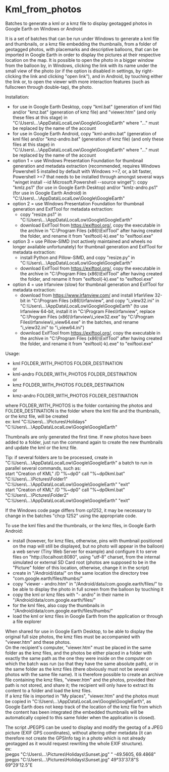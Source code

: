 # Kml_from_photos
Batches to generate a kml or a kmz file to display geotagged photos in Google Earth on Windows or Android

It is a set of batches that can be run under Windows to generate a kml file and thumbnails, or a kmz file embedding the thumbnails, from a folder of geotagged photos, with placemarks and descriptive balloons, that can be imported in Google Earth in order to display the pictures at their respective location on the map. It is possible to open the photo in a bigger window from the balloon by, in Windows, clicking the link with its name under the small view of the photo (or if the option is disabled in settings, by right-clicking the link and clicking "open link"), and in Android, by touching either the link or, to open the viewer with more interaction features (such as fullscreen through double-tap), the photo.

Installation:
- for use in Google Earth Desktop, copy "kml.bat" (generation of kml file) and/or "kmz.bat" (generation of kmz file) and "viewer.htm" (and only these files at this stage) in "C:\Users\\...\AppData\LocalLow\Google\GoogleEarth" where "..." must be replaced by the name of the account
- for use in Google Earth Android, copy "kml-andro.bat" (generation of kml file) and/or "kmz-andro.bat" (generation of kmz file) (and only these files at this stage) in "C:\Users\\...\AppData\LocalLow\Google\GoogleEarth" where "..." must be replaced by the name of the account
- option 1 = use Windows Presentation Foundation for thumbnail generation and metadata extraction (recommended, requires Windows Powershell 5 installed by default with Windows >=7, or, a bit faster, Powershell >=7 that needs to be installed through amongst several ways "winget install --id Microsoft.Powershell --source winget"): copy "kmlz.ps1" (for use in Google Earth Desktop) and/or "kmlz-andro.ps1" (for use in Google Earth Android) in "C:\Users\\...\AppData\LocalLow\Google\GoogleEarth"
- option 2 = use Windows Presentation Foundation for thumbnail generation and ExifTool for metadata extraction:
  * copy "resize.ps1" in "C:\Users\\...\AppData\LocalLow\Google\GoogleEarth"
  * download ExifTool from https://exiftool.org/, copy the executable in the archive in "C:\Program Files (x86)\ExifTool\" after having created the folder, and rename it from "exiftool(-k).exe" to "exiftool.exe"
- option 3 = use Pillow-SIMD (not actively maintained and wheels no longer available unfortunately) for thumbnail generation and ExifTool for metadata extraction:
  * install Python and Pillow-SIMD, and copy "resize.py" in "C:\Users\\...\AppData\LocalLow\Google\GoogleEarth"
  * download ExifTool from https://exiftool.org/, copy the executable in the archive in "C:\Program Files (x86)\ExifTool\" after having created the folder, and rename it from "exiftool(-k).exe" to "exiftool.exe"
- option 4 = use Irfanview (slow) for thumbnail generation and ExifTool for metadata extraction:
  * download from https://www.irfanview.com/ and install IrfanView 32-bit in "C:\Program Files (x86)\Irfanview\", and copy "i_view32.ini" in "C:\Users\\...\AppData\LocalLow\Google\GoogleEarth" (to use Irfanview 64-bit, install it in "C:\Program Files\Irfanview\", replace "C:\Program Files (x86)\Irfanview\i_view32.exe" by "C:\Program Files\Irfanview\i_view64.exe" in the batches, and rename "i_view32.ini" to "i_view64.ini")
  * download ExifTool from https://exiftool.org/, copy the executable in the archive in "C:\Program Files (x86)\ExifTool\" after having created the folder, and rename it from "exiftool(-k).exe" to "exiftool.exe"

Usage:  
  * kml FOLDER_WITH_PHOTOS FOLDER_DESTINATION  
or  
  * kml-andro FOLDER_WITH_PHOTOS FOLDER_DESTINATION  
or  
  * kmz FOLDER_WITH_PHOTOS FOLDER_DESTINATION  
or  
  * kmz-andro FOLDER_WITH_PHOTOS FOLDER_DESTINATION

where FOLDER_WITH_PHOTOS is the folder containing the photos and FOLDER_DESTINATION is the folder where the kml file and the thumbnails, or the kmz file, will be created  
ex: kml "C:\Users\\...\Pictures\Holidays\" "C:\Users\\...\AppData\LocalLow\Google\GoogleEarth\"

Thumbnails are only generated the first time. If new photos have been added to a folder, just run the command again to create the new thumbnails and update the kml or the kmz file.

Tip: if several folders are to be processed, create in "C:\Users\\...\AppData\LocalLow\Google\GoogleEarth" a batch to run in parallel several commands, such as:  
start "Creation of KML" /D "%~dp0" call "%~dp0kml.bat" "C:\Users\\...\Pictures\Folder1\" "C:\Users\\...\AppData\LocalLow\Google\GoogleEarth\" "exit"  
start "Creation of KML" /D "%~dp0" call "%~dp0kml.bat" "C:\Users\\...\Pictures\Folder2\" "C:\Users\\...\AppData\LocalLow\Google\GoogleEarth\" "exit"  

If the Windows code page differs from cp1252, it may be necessary to change in the batches "chcp 1252" using the appropriate code.

To use the kml files and the thumbnails, or the kmz files, in Google Earth Android:
- install (however, for kmz files, otherwise, pins with thumbnail positioned on the map will still be displayed, but no photo will appear in the balloon) a web server (Tiny Web Server for example) and configure it to serve files on "http://localhost:8080", using "utf-8" charset, from the internal simulated or external SD Card root (photos are supposed to be in the "Picture" folder of this location, otherwise, change it in the script)
- create in "/Android/data/" on the same location the directory tree "com.google.earth/files/thumbs/"
- copy "viewer - andro.htm" in "/Android/data/com.google.earth/files/" to be able to display the photo in full screen from the balloon by touching it
- copy the kml or kmz files with "- andro" in their name in "/Android/data/com.google.earth/files/"
- for the kml files, also copy the thumbnails in "/Android/data/com.google.earth/files/thumbs/"
- load the kml or kmz files in Google Earth from the application or through a file explorer

When shared for use in Google Earth Desktop, to be able to display the original full size photos, the kmz files must be accompanied with "viewer.htm" and these photos.  
On the recipient's computer, "viewer.htm" must be placed in the same folder as the kmz files, and the photos be either placed in a folder with exactly the same path as the one they were inside on the computer on which the batch was run (so that they have the same absolute path), or in the same folder as the kmz files (there obviously must not be several photos with the same file name). It is therefore possible to create an archive file containing the kmz files, "viewer.htm" and the photos, provided their path is not stored, and share it; the recipient will only have to extract its content to a folder and load the kmz files.  
If a kmz file is imported in "My places", "viewer.htm" and the photos must be copied in "C:\Users\\...\AppData\LocalLow\Google\GoogleEarth", as Google Earth does not keep track of the location of the kmz file from which the content has been integrated (the embedded thumbnails will be automatically copied to this same folder when the application is closed).

The script JPEGPS can be used to display and modify the geotag of a JPEG picture (EXIF GPS coordinates), without altering other metadata (it can therefore not create the GPSInfo tag in a photo which is not already geotagged as it would request rewriting the whole EXIF structure).  
ex:  
jpegps "C:\Users\\...\Pictures\Holidays\Sunset.jpg" " -49.5605, 69.4868"  
jpegps "C:\Users\\...\Pictures\Holidays\Sunset.jpg" 49°33'37.8\"S 69°29'12.5\"E
